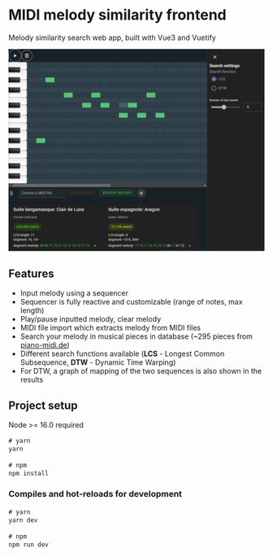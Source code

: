 # MIDI melody similarity frontend

Melody similarity search web app, built with Vue3 and Vuetify

![](https://raw.githubusercontent.com/kopecvo/Melody-Similarity-BE/master/report/images/interface.png)

## Features

* Input melody using a sequencer
* Sequencer is fully reactive and customizable (range of notes, max length)
* Play/pause inputted melody, clear melody
* MIDI file import which extracts melody from MIDI files
* Search your melody in musical pieces in database (~295 pieces from [piano-midi.de](http://www.piano-midi.de/))
* Different search functions available (**LCS** - Longest Common Subsequence, **DTW** - Dynamic Time Warping)
* For DTW, a graph of mapping of the two sequences is also shown in the results

## Project setup

Node >= 16.0 required

```
# yarn
yarn

# npm
npm install
```

### Compiles and hot-reloads for development

```
# yarn
yarn dev

# npm
npm run dev
```
